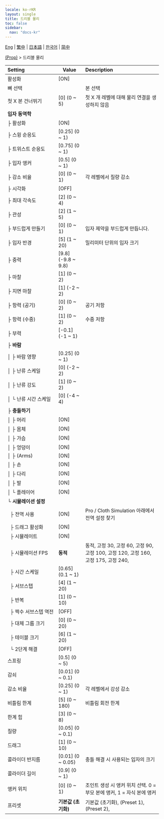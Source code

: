 ```yaml
---
locale: ko-rKR
layout: single
title: 드리블 물리
toc: false
sidebar:
  nav: "docs-kr"
---
```

[Eng](/dancexr/menu/2025.4/prop/cloth_physics) | [繁中](/tw/dancexr/menu/2025.4/prop/cloth_physics) | [日本語](/jp/dancexr/menu/2025.4/prop/cloth_physics) | [한국어](/kr/dancexr/menu/2025.4/prop/cloth_physics) | [简中](/zh/dancexr/menu/2025.4/prop/cloth_physics)

[(Prop)](../menu#(Prop)) > 드리블 물리



| Setting | Value | Description |
| :--- | --- | :--- |
|<nobr>활성화</nobr>| [ON] | 
|<nobr>뼈 선택</nobr>|| 본 선택
|<nobr>첫 X 본 건너뛰기</nobr>| [0] (0 ~ 5) | 첫 X 개 레벨에 대해 물리 연결을 생성하지 않음
|<nobr>**입자 동역학**</nobr>| | 
|<nobr>├&nbsp;활성화</nobr>| [ON] | 
|<nobr>├&nbsp;스윙 순응도</nobr>| [0.25] (0 ~ 1) | 
|<nobr>├&nbsp;트위스트 순응도</nobr>| [0.75] (0 ~ 1) | 
|<nobr>├&nbsp;입자 앵커</nobr>| [0.5] (0 ~ 1) | 
|<nobr>├&nbsp;감소 비율</nobr>| [0] (0 ~ 1) | 각 레벨에서 질량 감소
|<nobr>├&nbsp;시각화</nobr>| [OFF] | 
|<nobr>├&nbsp;최대 각속도</nobr>| [2] (0 ~ 4) | 
|<nobr>├&nbsp;관성</nobr>| [2] (1 ~ 5) | 
|<nobr>├&nbsp;부드럽게 만들기</nobr>| [0] (0 ~ 1) | 입자 제약을 부드럽게 만듭니다.
|<nobr>├&nbsp;입자 반경</nobr>| [5] (1 ~ 20) | 밀리미터 단위의 입자 크기
|<nobr>├&nbsp;중력</nobr>| [9.8] (-9.8 ~ 9.8) | 
|<nobr>├&nbsp;마찰</nobr>| [1] (0 ~ 2) | 
|<nobr>├&nbsp;지면 마찰</nobr>| [1] (-2 ~ 2) | 
|<nobr>├&nbsp;항력 (공기)</nobr>| [0] (0 ~ 2) | 공기 저항
|<nobr>├&nbsp;항력 (수중)</nobr>| [1] (0 ~ 2) | 수중 저항
|<nobr>├&nbsp;부력</nobr>| [-0.1] (-1 ~ 1) | 
|<nobr>├&nbsp;**바람**</nobr>| | 
|<nobr>│&nbsp;├&nbsp;바람 영향</nobr>| [0.25] (0 ~ 1) | 
|<nobr>│&nbsp;├&nbsp;난류 스케일</nobr>| [0] (-2 ~ 2) | 
|<nobr>│&nbsp;├&nbsp;난류 강도</nobr>| [1] (0 ~ 2) | 
|<nobr>│&nbsp;└&nbsp;난류 시간 스케일</nobr>| [0] (-4 ~ 4) | 
|<nobr>├&nbsp;**충돌하기**</nobr>| | 
|<nobr>│&nbsp;├&nbsp;머리</nobr>| [ON] | 
|<nobr>│&nbsp;├&nbsp;몸체</nobr>| [ON] | 
|<nobr>│&nbsp;├&nbsp;가슴</nobr>| [ON] | 
|<nobr>│&nbsp;├&nbsp;엉덩이</nobr>| [ON] | 
|<nobr>│&nbsp;├&nbsp;(Arms)</nobr>| [ON] | 
|<nobr>│&nbsp;├&nbsp;손</nobr>| [ON] | 
|<nobr>│&nbsp;├&nbsp;다리</nobr>| [ON] | 
|<nobr>│&nbsp;├&nbsp;발</nobr>| [ON] | 
|<nobr>│&nbsp;└&nbsp;플레이어</nobr>| [ON] | 
|<nobr>└&nbsp;**시뮬레이션 설정**</nobr>| | 
|<nobr>&nbsp;&nbsp;├&nbsp;전역 사용</nobr>| [ON] | Pro / Cloth Simulation 아래에서 전역 설정 찾기
|<nobr>&nbsp;&nbsp;├&nbsp;드래그 활성화</nobr>| [ON] | 
|<nobr>&nbsp;&nbsp;├&nbsp;시뮬레이트</nobr>| [ON] | 
|<nobr>&nbsp;&nbsp;├&nbsp;시뮬레이션 FPS</nobr>| **동적** | 동적, 고정 30, 고정 60, 고정 90, 고정 100, 고정 120, 고정 160, 고정 175, 고정 240,  |
|<nobr>&nbsp;&nbsp;├&nbsp;시간 스케일</nobr>| [0.65] (0.1 ~ 1) | 
|<nobr>&nbsp;&nbsp;├&nbsp;서브스텝</nobr>| [4] (1 ~ 20) | 
|<nobr>&nbsp;&nbsp;├&nbsp;반복</nobr>| [1] (0 ~ 10) | 
|<nobr>&nbsp;&nbsp;├&nbsp;짝수 서브스텝 역전</nobr>| [OFF] | 
|<nobr>&nbsp;&nbsp;├&nbsp;대체 그룹 크기</nobr>| [0] (0 ~ 20) | 
|<nobr>&nbsp;&nbsp;├&nbsp;테이블 크기</nobr>| [6] (1 ~ 20) | 
|<nobr>&nbsp;&nbsp;└&nbsp;2단계 해결</nobr>| [OFF] | 
|<nobr>스프링</nobr>| [0.5] (0 ~ 5) | 
|<nobr>감쇠</nobr>| [0.01] (0 ~ 0.1) | 
|<nobr>감소 비율</nobr>| [0.25] (0 ~ 1) | 각 레벨에서 강성 감소
|<nobr>비틀림 한계</nobr>| [5] (0 ~ 180) | 비틀림 회전 한계
|<nobr>한계 힘</nobr>| [3] (0 ~ 8) | 
|<nobr>질량</nobr>| [0.05] (0 ~ 0.1) | 
|<nobr>드래그</nobr>| [1] (0 ~ 10) | 
|<nobr>콜라이더 반지름</nobr>| [0.01] (0 ~ 0.05) | 충돌 해결 시 사용되는 입자의 크기
|<nobr>콜라이더 길이</nobr>| [0.9] (0 ~ 1) | 
|<nobr>앵커 위치</nobr>| [0] (0 ~ 1) | 조인트 생성 시 앵커 위치 선택. 0 = 부모 본에 앵커, 1 = 자식 본에 앵커
|<nobr>프리셋</nobr>| **기본값 (초기화)** | 기본값 (초기화), (Preset 1), (Preset 2),  |
